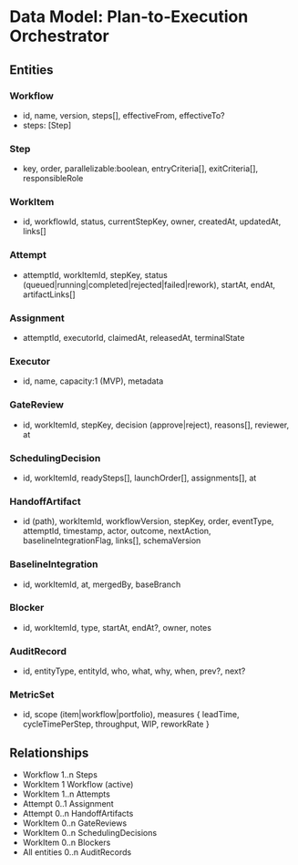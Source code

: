 # Data Model: Plan‑to‑Execution Orchestrator

## Entities

### Workflow
- id, name, version, steps[], effectiveFrom, effectiveTo?
- steps: [Step]

### Step
- key, order, parallelizable:boolean, entryCriteria[], exitCriteria[], responsibleRole

### WorkItem
- id, workflowId, status, currentStepKey, owner, createdAt, updatedAt, links[]

### Attempt
- attemptId, workItemId, stepKey, status (queued|running|completed|rejected|failed|rework), startAt, endAt, artifactLinks[]

### Assignment
- attemptId, executorId, claimedAt, releasedAt, terminalState

### Executor
- id, name, capacity:1 (MVP), metadata

### GateReview
- id, workItemId, stepKey, decision (approve|reject), reasons[], reviewer, at

### SchedulingDecision
- id, workItemId, readySteps[], launchOrder[], assignments[], at

### HandoffArtifact
- id (path), workItemId, workflowVersion, stepKey, order, eventType, attemptId, timestamp, actor, outcome, nextAction, baselineIntegrationFlag, links[], schemaVersion

### BaselineIntegration
- id, workItemId, at, mergedBy, baseBranch

### Blocker
- id, workItemId, type, startAt, endAt?, owner, notes

### AuditRecord
- id, entityType, entityId, who, what, why, when, prev?, next?

### MetricSet
- id, scope (item|workflow|portfolio), measures { leadTime, cycleTimePerStep, throughput, WIP, reworkRate }

## Relationships
- Workflow 1..n Steps
- WorkItem 1 Workflow (active)
- WorkItem 1..n Attempts
- Attempt 0..1 Assignment
- Attempt 0..n HandoffArtifacts
- WorkItem 0..n GateReviews
- WorkItem 0..n SchedulingDecisions
- WorkItem 0..n Blockers
- All entities 0..n AuditRecords
